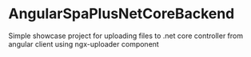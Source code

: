 # AngularSpaPlusNetCoreBackend
Simple showcase project for uploading files to .net core controller from angular client using ngx-uploader component
